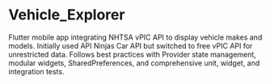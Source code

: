 # Vehicle_Explorer
Flutter mobile app integrating NHTSA vPIC API to display vehicle makes and models. Initially used API Ninjas Car API but switched to free vPIC API for unrestricted data. Follows best practices with Provider state management, modular widgets, SharedPreferences, and comprehensive unit, widget, and integration tests.
